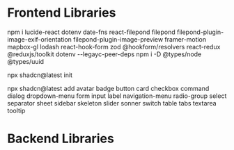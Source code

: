 # Frontend Libraries
npm i 
    lucide-react 
    dotenv 
    date-fns 
    react-filepond filepond filepond-plugin-image-exif-orientation filepond-plugin-image-preview 
    framer-motion 
    mapbox-gl 
    lodash 
    react-hook-form zod @hookform/resolvers 
    react-redux @reduxjs/toolkit dotenv --legayc-peer-deps
npm i -D 
    @types/node 
    @types/uuid

npx shadcn@latest init

npx shadcn@latest add avatar badge button card checkbox command dialog dropdown-menu form input label navigation-menu radio-group select separator sheet sidebar skeleton slider sonner switch table tabs textarea tooltip


# Backend Libraries